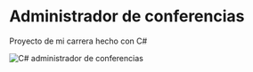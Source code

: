 # Administrador de conferencias
Proyecto de mi carrera hecho con C#

![C# administrador de conferencias](https://cdn.dribbble.com/userupload/5405550/file/original-47dbf72f092f055ed8909d295613e888.jpg?compress=1&resize=1024x357)
